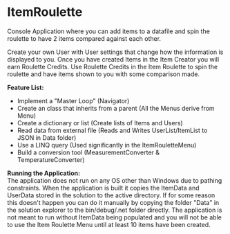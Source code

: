 # ItemRoulette
Console Application where you can add items to a datafile and spin the roulette to have 2 items compared against each other.

Create your own User with User settings that change how the information is displayed to you. Once you have created Items in the Item Creator you will earn Roulette Credits. Use Roulette Credits in the Item Roulette to spin the roulette and have items shown to you with some comparison made. 

**Feature List:**
- Implement a "Master Loop" (Navigator)
- Create an class that inherits from a parent (All the Menus derive from Menu)
- Create a dictionary or list (Create lists of Items and Users)
- Read data from external file (Reads and Writes UserList/ItemList to JSON in Data folder)
- Use a LINQ query (Used significantly in the ItemRouletteMenu)
- Build a conversion tool (MeasurementConverter & TemperatureConverter) 

**Running the Application:**<br />
The application does not run on any OS other than Windows due to pathing constraints.
When the application is built it copies the ItemData and UserData stored in the solution to the active directory. If for some reason this doesn't happen you can do it manually by copying the folder "Data" in the solution explorer to the bin/debug/.net folder directly. The application is not meant to run without ItemData being populated and you will not be able to use the Item Roulette Menu until at least 10 items have been created.
